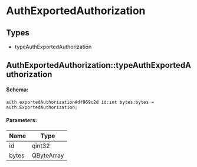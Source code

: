 # AuthExportedAuthorization

## Types

* typeAuthExportedAuthorization

## AuthExportedAuthorization::typeAuthExportedAuthorization

#### Schema:

`auth.exportedAuthorization#df969c2d id:int bytes:bytes = auth.ExportedAuthorization;`

#### Parameters:

|Name|Type|
|----|----|
|id|qint32|
|bytes|QByteArray|

